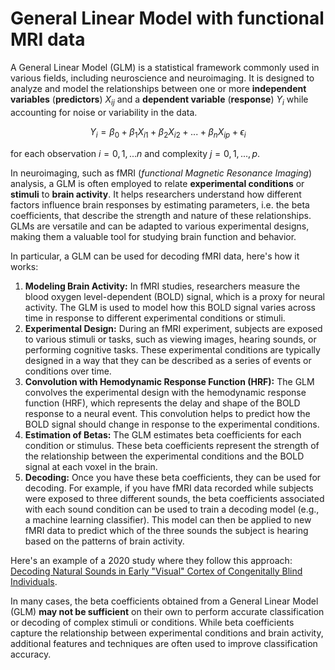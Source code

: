 # General Linear Model with functional MRI data

A General Linear Model (GLM) is a statistical framework commonly used in various fields, including neuroscience and neuroimaging. It is designed to analyze and model the relationships between one or more **independent variables** (**predictors**) $X_{ij}$ and a **dependent variable** (**response**) $Y_i$ while accounting for noise or variability in the data.

$$Y_i = \beta_0 + \beta_1 X_{i1} + \beta_2 X_{i2} + ... + \beta_n X_{ip} + \epsilon_{i}$$

for each observation $i = 0,1,...n$ and complexity $j = 0,1,...,p$.

In neuroimaging, such as fMRI (*functional Magnetic Resonance Imaging*) analysis, a GLM is often employed to relate **experimental conditions** or **stimuli** to **brain activity**. It helps researchers understand how different factors influence brain responses by estimating parameters, i.e. the beta coefficients, that describe the strength and nature of these relationships. GLMs are versatile and can be adapted to various experimental designs, making them a valuable tool for studying brain function and behavior.

In particular, a GLM can be used for decoding fMRI data, here's how it works:

1. **Modeling Brain Activity:** In fMRI studies, researchers measure the blood oxygen level-dependent (BOLD) signal, which is a proxy for neural activity. The GLM is used to model how this BOLD signal varies across time in response to different experimental conditions or stimuli.
2. **Experimental Design:** During an fMRI experiment, subjects are exposed to various stimuli or tasks, such as viewing images, hearing sounds, or performing cognitive tasks. These experimental conditions are typically designed in a way that they can be described as a series of events or conditions over time.
3. **Convolution with Hemodynamic Response Function (HRF):** The GLM convolves the experimental design with the hemodynamic response function (HRF), which represents the delay and shape of the BOLD response to a neural event. This convolution helps to predict how the BOLD signal should change in response to the experimental conditions.
4. **Estimation of Betas:** The GLM estimates beta coefficients for each condition or stimulus. These beta coefficients represent the strength of the relationship between the experimental conditions and the BOLD signal at each voxel in the brain.
5. **Decoding:** Once you have these beta coefficients, they can be used for decoding. For example, if you have fMRI data recorded while subjects were exposed to three different sounds, the beta coefficients associated with each sound condition can be used to train a decoding model (e.g., a machine learning classifier). This model can then be applied to new fMRI data to predict which of the three sounds the subject is hearing based on the patterns of brain activity.

Here's an example of a 2020 study where they follow this approach: <a href="https://pubmed.ncbi.nlm.nih.gov/32559449/">Decoding Natural Sounds in Early "Visual" Cortex of Congenitally Blind Individuals</a>.

In many cases, the beta coefficients obtained from a General Linear Model (GLM) **may not be sufficient** on their own to perform accurate classification or decoding of complex stimuli or conditions. While beta coefficients capture the relationship between experimental conditions and brain activity, additional features and techniques are often used to improve classification accuracy.
